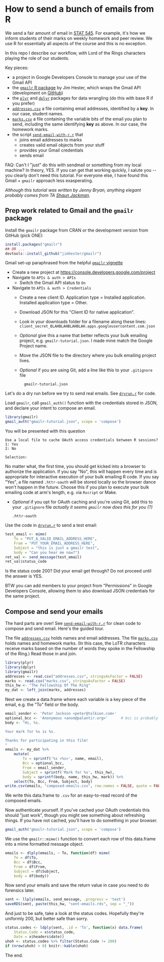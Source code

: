 How to send a bunch of emails from R
=================

We send a fair amount of email in [STAT 545](http://stat545-ubc.github.io). For example, it's how we inform students of their marks on weekly homework and peer review. We use R for essentially all aspects of the course and this is no exception.

In this repo I describe our workflow, with Lord of the Rings characters playing the role of our students.

Key pieces:

  * a project in Google Developers Console to manage your use of the Gmail API
  * the [`gmailr` R package](http://cran.r-project.org/web/packages/gmailr/index.html) by Jim Hester, which wraps the Gmail API (development on [GitHub](https://github.com/jimhester/gmailr))
  * the [`plyr`](http://cran.r-project.org/web/packages/plyr/index.html) and [`dplyr`](http://cran.r-project.org/web/packages/dplyr/index.html) packages for data wrangling (do this with base R if you prefer)
  * [`addresses.csv`](addresses.csv) a file containing email addresses, identified by a __key__. In our case, student names.
  * [`marks.csv`](marks.csv) a file containing the variable bits of the email you plan to send, including the same identifying __key__ as above.  In our case, the homework marks.
  * the script [`send-email-with-r.r`](send-email-with-r.r) that
    - joins email addresses to marks
    - creates valid email objects from your stuff
    - provides your Gmail credentials
    - sends email
    
FAQ: Can't I "just" do this with sendmail or something from my local machine? In theory, YES. If you can get that working quickly, I salute you -- you clearly don't need this tutorial. For everyone else, I have found this Gmail + `gmailr` approach less exasperating.

*Although this tutorial was written by Jenny Bryan, anything elegant probably comes from TA [Shaun Jackman](http://sjackman.github.io).*

## Prep work related to Gmail and the `gmailr` package

Install the `gmailr` package from CRAN or the development version from GitHub (pick ONE):

```r
install.packages("gmailr")
## OR ...
devtools::install_github("jimhester/gmailr")
```

Gmail set-up paraphrased from the helpful [`gmailr` vignette](http://cran.r-project.org/web/packages/gmailr/vignettes/sending_messages.html)

- Create a new project at <https://console.developers.google.com/project>
- Navigate to `APIs & auth > APIs`
    - Switch the Gmail API status to `On`
- Navigate to `APIs & auth > Credentials`
    - Create a new client ID. Application type = Installed application. Installed application type = Other.
    - Download JSON for this "Client ID for native application".
    - Look in your downloads folder for a filename along these lines: `client_secret_BLAHBLAHBLAHBLAH.apps.googleusercontent.com.json`
    - *Optional* give this a name that better reflects your bulk emailing project, e.g. `gmailr-tutorial.json`. I made mine match the Google Project name.
    - Move the JSON file to the directory where you bulk emailing project lives.
    - *Optional* if you are using Git, add a line like this to your `.gitignore` file 
    
            gmailr-tutorial.json

Let's do a dry run before we try to send real emails. See [`dryrun.r`](dryrun.r) for code.

Load `gmailr`, call `gmail_auth()` function with the credentials stored in JSON, and declare your intent to compose an email.

```r
library(gmailr)
gmail_auth("gmailr-tutorial.json", scope = 'compose')
```

You will be presented with this question

```
Use a local file to cache OAuth access credentials between R sessions?
1: Yes
2: No

Selection: 
```

No matter what, the first time, you should get kicked into a browser to authorize the application. If you say "No", this will happen every time and is appropriate for interactive execution of your bulk emailing R code. If you say "Yes", a file named `.httr-oauth` will be stored locally so the browser dance won't happen in the future. Choose this if you plan to execute your bulk emailing code at arm's length, e.g. via `Rscript` or Make.

  * *Optional* if you opt for OAuth caching and you're using Git, add this to your `.gitignore` file *actually it seems `gmailr` now does this for you (?)*
  
        .httr-oauth

Use the code in [`dryrun.r`](dryrun.r) to send a test email:

```r
test_email <- mime(
	To = "PUT_A_VALID_EMAIL_ADDRESS_HERE",
	From = "PUT_YOUR_EMAIL_ADDRESS_HERE",
	Subject = "this is just a gmailr test",
	body = "Can you hear me now?")
ret_val <- send_message(test_email)
ret_val$status_code 
```

Is the status code 200? Did your email get through? Do not proceed until the answer is YES.

BTW you can add members to your project from "Permissions" in Google Developers Console, allowing them to also download JSON credentials for the same project.

## Compose and send your emails

The hard parts are over! See [`send-email-with-r.r`](send-email-with-r.r) for clean code to compose and send email. Here's the guided tour.

The file [`addresses.csv`](addresses.csv) holds names and email addresses. The file [`marks.csv`](marks.csv) holds names and homework marks. (In this case, the LoTR characters receive marks based on the number of words they spoke in the Fellowship of the Ring.) Read those in and join.

```r
library(plyr)
library(dplyr)
library(gmailr)
addresses <- read.csv("addresses.csv", stringsAsFactor = FALSE)
marks <- read.csv("marks.csv", stringsAsFactor = FALSE)
this_hw <- "The Fellowship Of The Ring"
my_dat <- left_join(marks, addresses)
```

Next we create a data.frame where each variable is a key piece of the email, e.g. the "To" field or the body.

```r
email_sender <- 'Peter Jackson <peter@tolkien.com>'
optional_bcc <- 'Anonymous <anon@palantir.org>'      # bcc is probably YOU
body <- "Hi, %s.

Your mark for %s is %s.

Thanks for participating in this film!
"
emails <- my_dat %>%
	mutate(
		To = sprintf('%s <%s>', name, email),
		Bcc = optional_bcc,
		From = email_sender,
		Subject = sprintf('Mark for %s', this_hw),
		body = sprintf(body, name, this_hw, mark)) %>%
	select(To, Bcc, From, Subject, body)
write.csv(emails, "composed-emails.csv", row.names = FALSE, quote = FALSE)
```

We write this data.frame to `.csv` for an easy-to-read record of the composed emails.

Now authenticate yourself. If you've cached your OAuth credentials this should "just work", though you might see something about refreshing things. If you have not cached, you'll have to do something in your browser.

```r
gmail_auth("gmailr-tutorial.json", scope = 'compose')
```

We use the `gmailr::mime()` function to convert each row of this data.frame into a mime formatted message object.

```r
emails <- dlply(emails, ~ To, function(df) mime(
	To = df$To,
	Bcc = df$Bcc,
	From = df$From,
	Subject = df$Subject,
	body = df$body))
```

Now send your emails and save the return value in case you need to do forensics later.

```r
sent <- llply(emails, send_message, .progress = 'text')
saveRDS(sent, paste(this_hw, "sent-emails.rds", sep = "_"))
```

And just to be safe, take a look at the status codes. Hopefully they're uniformly 200, but better safe than sorry.

```r
status.codes <- ldply(sent, .id = 'To', function(x) data.frame(
 	Status.Code = x$status_code,
 	Date = x$headers$date))
uhoh <- status.codes %>% filter(Status.Code != 200)
if (nrow(uhoh) > 0) knitr::kable(uhoh)
```

The end.